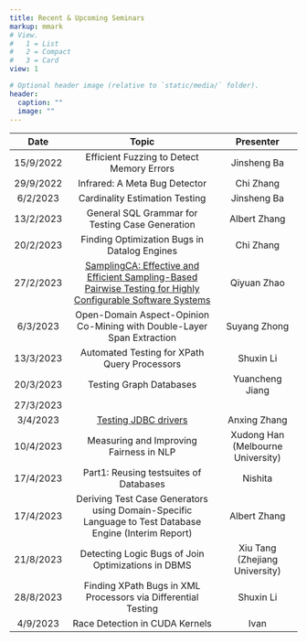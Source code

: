 ```yaml
---
title: Recent & Upcoming Seminars
markup: mmark
# View.
#   1 = List
#   2 = Compact
#   3 = Card
view: 1

# Optional header image (relative to `static/media/` folder).
header:
  caption: ""
  image: ""
---
```



| Date      | Topic                                                                                                                                                        | Presenter                         |
| :---------: | :------------------------------------------------------------------------------------------------------------------------------------------------------------: | :---------------------------------: |
| 15/9/2022 | Efficient Fuzzing to Detect Memory Errors                                                                                                                    | Jinsheng Ba                       |
| 29/9/2022 | Infrared: A Meta Bug Detector                                                                                                                                | Chi Zhang                         |
| 6/2/2023  | Cardinality Estimation Testing                                                                                                                               | Jinsheng Ba                       |
| 13/2/2023 | General SQL Grammar for Testing Case Generation                                                                                                              | Albert Zhang                      |
| 20/2/2023 | Finding Optimization Bugs in Datalog Engines                                                                                                                 | Chi Zhang                         |
| 27/2/2023 | [SamplingCA: Effective and Efficient Sampling-Based Pairwise Testing for Highly Configurable Software Systems](https://2022.esec-fse.org/profile/qiyuanzhao) | Qiyuan Zhao                       |
| 6/3/2023  | Open-Domain Aspect-Opinion Co-Mining with Double-Layer Span Extraction                                                                                       | Suyang Zhong                      |
| 13/3/2023 | Automated Testing for XPath Query Processors                                                                                                                 | Shuxin Li                         |
| 20/3/2023 | Testing Graph Databases                                                                                                                                      | Yuancheng Jiang                   |
| 27/3/2023 |                                                                                                                                                              |                                   |
| 3/4/2023  | [Testing JDBC drivers](https://docs.google.com/presentation/d/1U7IE50-O4FpTOR_IBFaZtitFAdbZFstQgug1A4jiEVs/edit?usp=sharing)                                 | Anxing Zhang                      |
| 10/4/2023 | Measuring and Improving Fairness in NLP                                                                                                                      | Xudong Han (Melbourne University) |
| 17/4/2023 | Part1: Reusing testsuites of Databases                                                                                                                       | Nishita                           |
| 17/4/2023 | Deriving Test Case Generators using Domain-Specific Language to Test Database Engine (Interim Report)                                                        | Albert Zhang                      |
| 21/8/2023 | Detecting Logic Bugs of Join Optimizations in DBMS                                                                                                           | Xiu Tang (Zhejiang University)    |
| 28/8/2023 | Finding XPath Bugs in XML Processors via Differential Testing                                                                                                | Shuxin Li                         |
| 4/9/2023  | Race Detection in CUDA Kernels                                                                                                                               | Ivan                              |